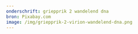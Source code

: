 ```yaml
---
onderschrift: griepprik 2 wandelend dna
bron: Pixabay.com
image: /img/griepprik-2-virion-wandelend-dna.png
---
```

